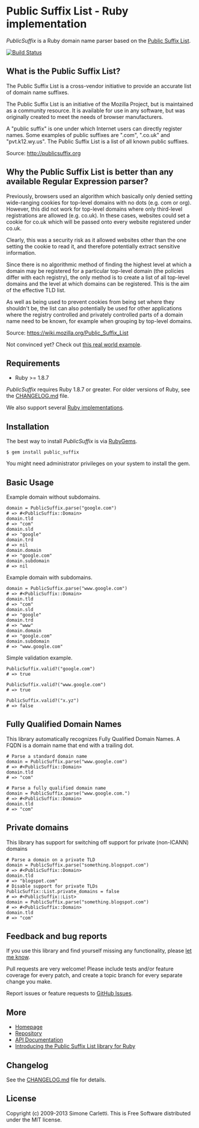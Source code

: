 # Public Suffix List - Ruby implementation

*PublicSuffix* is a Ruby domain name parser based on the [Public Suffix List](http://publicsuffix.org/).

[![Build Status](https://secure.travis-ci.org/weppos/publicsuffix-ruby.png)](http://travis-ci.org/weppos/publicsuffix-ruby)


## What is the Public Suffix List?

The Public Suffix List is a cross-vendor initiative to provide an accurate list of domain name suffixes.

The Public Suffix List is an initiative of the Mozilla Project, but is maintained as a community resource. It is available for use in any software, but was originally created to meet the needs of browser manufacturers.

A "public suffix" is one under which Internet users can directly register names. Some examples of public suffixes are ".com", ".co.uk" and "pvt.k12.wy.us". The Public Suffix List is a list of all known public suffixes.

Source: http://publicsuffix.org


## Why the Public Suffix List is better than any available Regular Expression parser?

Previously, browsers used an algorithm which basically only denied setting wide-ranging cookies for top-level domains with no dots (e.g. com or org). However, this did not work for top-level domains where only third-level registrations are allowed (e.g. co.uk). In these cases, websites could set a cookie for co.uk which will be passed onto every website registered under co.uk.

Clearly, this was a security risk as it allowed websites other than the one setting the cookie to read it, and therefore potentially extract sensitive information.

Since there is no algorithmic method of finding the highest level at which a domain may be registered for a particular top-level domain (the policies differ with each registry), the only method is to create a list of all top-level domains and the level at which domains can be registered. This is the aim of the effective TLD list.

As well as being used to prevent cookies from being set where they shouldn't be, the list can also potentially be used for other applications where the registry controlled and privately controlled parts of a domain name need to be known, for example when grouping by top-level domains.

Source: https://wiki.mozilla.org/Public_Suffix_List

Not convinced yet? Check out [this real world example](http://stackoverflow.com/q/288810/123527).


## Requirements

- Ruby >= 1.8.7

*PublicSuffix* requires Ruby 1.8.7 or greater. For older versions of Ruby, see the [CHANGELOG.md](CHANGELOG.md) file.

We also support several [Ruby implementations](http://www.simonecarletti.com/code/publicsuffix/#implementations).


## Installation

The best way to install *PublicSuffix* is via [RubyGems](https://rubygems.org/).

    $ gem install public_suffix

You might need administrator privileges on your system to install the gem.


## Basic Usage

Example domain without subdomains.

    domain = PublicSuffix.parse("google.com")
    # => #<PublicSuffix::Domain>
    domain.tld
    # => "com"
    domain.sld
    # => "google"
    domain.trd
    # => nil
    domain.domain
    # => "google.com"
    domain.subdomain
    # => nil

Example domain with subdomains.

    domain = PublicSuffix.parse("www.google.com")
    # => #<PublicSuffix::Domain>
    domain.tld
    # => "com"
    domain.sld
    # => "google"
    domain.trd
    # => "www"
    domain.domain
    # => "google.com"
    domain.subdomain
    # => "www.google.com"

Simple validation example.

    PublicSuffix.valid?("google.com")
    # => true

    PublicSuffix.valid?("www.google.com")
    # => true

    PublicSuffix.valid?("x.yz")
    # => false

## Fully Qualified Domain Names

This library automatically recognizes Fully Qualified Domain Names. A FQDN is a domain name that end with a trailing dot.

    # Parse a standard domain name
    domain = PublicSuffix.parse("www.google.com")
    # => #<PublicSuffix::Domain>
    domain.tld
    # => "com"

    # Parse a fully qualified domain name
    domain = PublicSuffix.parse("www.google.com.")
    # => #<PublicSuffix::Domain>
    domain.tld
    # => "com"

## Private domains

This library has support for switching off support for private (non-ICANN) domains

    # Parse a domain on a private TLD
    domain = PublicSuffix.parse("something.blogspot.com")
    # => #<PublicSuffix::Domain>
    domain.tld
    # => "blogspot.com"
    # Disable support for private TLDs
    PublicSuffix::List.private_domains = false
    # => #<PublicSuffix::List>
    domain = PublicSuffix.parse("something.blogspot.com")
    # => #<PublicSuffix::Domain>
    domain.tld
    # => "com"

## Feedback and bug reports

If you use this library and find yourself missing any functionality, please [let me know](mailto:weppos@weppos.net).

Pull requests are very welcome! Please include tests and/or feature coverage for every patch, and create a topic branch for every separate change you make.

Report issues or feature requests to [GitHub Issues](https://github.com/weppos/publicsuffix-ruby/issues).


## More

* [Homepage](http://www.simonecarletti.com/code/publicsuffix)
* [Repository](https://github.com/weppos/publicsuffix-ruby)
* [API Documentation](http://rubydoc.info/gems/public_suffix)
* [Introducing the Public Suffix List library for Ruby](http://www.simonecarletti.com/blog/2010/06/public-suffix-list-library-for-ruby/)


## Changelog

See the [CHANGELOG.md](CHANGELOG.md) file for details.


## License

Copyright (c) 2009-2013 Simone Carletti. This is Free Software distributed under the MIT license.
